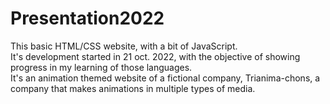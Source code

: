 # Presentation2022
This basic HTML/CSS website, with a bit of JavaScript.<br>
It's development started in 21 oct. 2022, with the objective of showing progress in my learning of those languages.<br>
It's an animation themed website of a fictional company, Trianima-chons, a company that makes animations in multiple types of media.<br>
